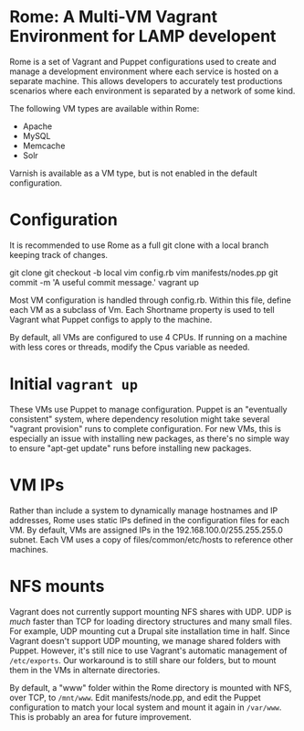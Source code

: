 Rome: A Multi-VM Vagrant Environment for LAMP developent
========================================================

Rome is a set of Vagrant and Puppet configurations used to create and manage a development environment where each service is hosted on a separate machine. This allows developers to accurately test productions scenarios where each environment is separated by a network of some kind.

The following VM types are available within Rome:

* Apache
* MySQL
* Memcache
* Solr

Varnish is available as a VM type, but is not enabled in the default configuration.

Configuration
=============

It is recommended to use Rome as a full git clone with a local branch keeping track of changes.

git clone <url>
git checkout -b local
vim config.rb
vim manifests/nodes.pp
git commit -m 'A useful commit message.'
vagrant up

Most VM configuration is handled through config.rb. Within this file, define each VM as a subclass of Vm. Each Shortname property is used to tell Vagrant what Puppet configs to apply to the machine.

By default, all VMs are configured to use 4 CPUs. If running on a machine with less cores or threads, modify the Cpus variable as needed.

Initial `vagrant up`
====================

These VMs use Puppet to manage configuration. Puppet is an "eventually consistent" system, where dependency resolution might take several "vagrant provision" runs to complete configuration. For new VMs, this is especially an issue with installing new packages, as there's no simple way to ensure "apt-get update" runs before installing new packages.

VM IPs
======

Rather than include a system to dynamically manage hostnames and IP addresses, Rome uses static IPs defined in the configuration files for each VM. By default, VMs are assigned IPs in the 192.168.100.0/255.255.255.0 subnet. Each VM uses a copy of files/common/etc/hosts to reference other machines.

NFS mounts
==========

Vagrant does not currently support mounting NFS shares with UDP. UDP is *much* faster than TCP for loading directory structures and many small files. For example, UDP mounting cut a Drupal site installation time in half. Since Vagrant doesn't support UDP mounting, we manage shared folders with Puppet. However, it's still nice to use Vagrant's automatic management of <code>/etc/exports</code>. Our workaround is to still share our folders, but to mount them in the VMs in alternate directories.

By default, a "www" folder within the Rome directory is mounted with NFS, over TCP, to `/mnt/www`. Edit manifests/node.pp, and edit the Puppet configuration to match your local system and mount it again in `/var/www`. This is probably an area for future improvement.

